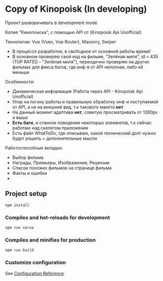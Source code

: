 # Copy of Kinopoisk (In developing)

Проект разворачивать в development mode

Копия "Кинопоиска", с помощью API от (Kinopoisk Api Unofficial)

Технологии: Vue (Vuex, Vue Router), Masonry, Swiper

- В процессе разработки, в свободное от основной работы время!
- В основном проверяю свой код на фильме, "Зелёная миля", id = 435 (TOP RATED - "Зелёная миля"), переодично проверяю на других фильмах для фикса багов, где инф-я от API неполная, либо её меньше

Особенности:
- Динамическая информация (Работа через API - Kinopoisk Api Unofficial)
- Упор на логику работы и правильную обработку инф-и поступаемой от API, а не на внешний вид, т.к такового макета <b>нет</b>
- На данный момент адаптива <b>нет</b>, советую просматривать от 1280px и выше
- <b>Есть баги</b>, и станное поведение некоторых элементов, т.к сейчас работаю над скелетом приложения
- Есть файл WhatToDo, где описываю, какой технический долг нужно будет решить + дополнительные мысли

Работоспособные вкладки:
- Выбор фильма
- Награды, Премьеры, Изображения, Рецензии
- Список похожих фильмов на странице фильма
- Факты и ошибки
-




## Project setup
```
npm install
```

### Compiles and hot-reloads for development
```
npm run serve
```

### Compiles and minifies for production
```
npm run build
```

### Customize configuration
See [Configuration Reference](https://cli.vuejs.org/config/).
